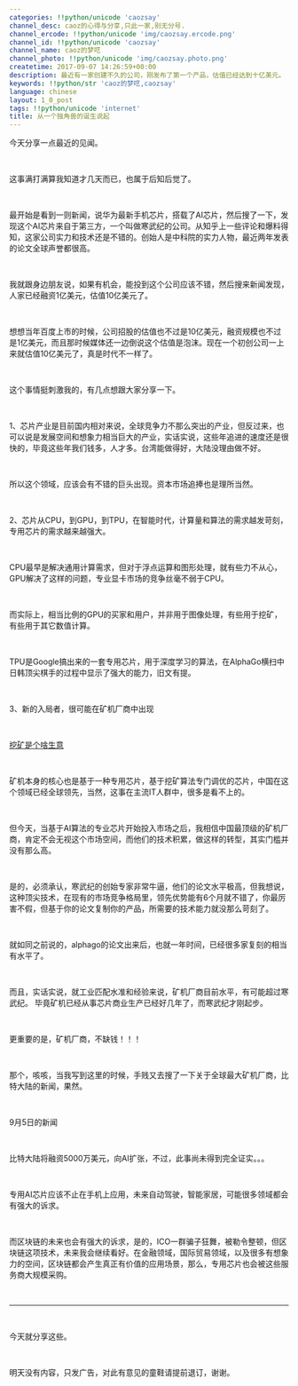 ```yaml
---
categories: !!python/unicode 'caozsay'
channel_desc: caoz的心得与分享,只此一家,别无分号.
channel_ercode: !!python/unicode 'img/caozsay.ercode.png'
channel_id: !!python/unicode 'caozsay'
channel_name: caoz的梦呓
channel_photo: !!python/unicode 'img/caozsay.photo.png'
createtime: 2017-09-07 14:26:59+00:00
description: 最近有一家创建不久的公司，刚发布了第一个产品，估值已经达到十亿美元。
keywords: !!python/str 'caoz的梦呓,caozsay'
language: chinese
layout: 1_0_post
tags: !!python/unicode 'internet'
title: 从一个独角兽的诞生说起
---
```

<div class="rich_media_content" id="js_content">
<p style="white-space: normal;">
         今天分享一点最近的见闻。
        </p>
<p style="white-space: normal;">
<br/>
</p>
<p style="white-space: normal;">
         这事满打满算我知道才几天而已，也属于后知后觉了。
         <br/>
</p>
<p style="white-space: normal;">
<br/>
</p>
<p style="white-space: normal;">
         最开始是看到一则新闻，说华为最新手机芯片，搭载了AI芯片，然后搜了一下，发现这个AI芯片来自于第三方，一个叫做寒武纪的公司。从知乎上一些评论和爆料得知，这家公司实力和技术还是不错的。创始人是中科院的实力人物，最近两年发表的论文全球声誉都很高。
        </p>
<p style="white-space: normal;">
<br/>
</p>
<p style="white-space: normal;">
         我就跟身边朋友说，如果有机会，能投到这个公司应该不错，然后搜来新闻发现，人家已经融资1亿美元，估值10亿美元了。
        </p>
<p style="white-space: normal;">
<br/>
</p>
<p style="white-space: normal;">
         想想当年百度上市的时候，公司招股的估值也不过是10亿美元，融资规模也不过是1亿美元，而且那时候媒体还一边倒说这个估值是泡沫。现在一个初创公司一上来就估值10亿美元了，真是时代不一样了。
        </p>
<p>
<br/>
</p>
<p>
         这个事情挺刺激我的，有几点想跟大家分享一下。
        </p>
<p>
<br/>
</p>
<p>
         1、芯片产业是目前国内相对来说，全球竞争力不那么突出的产业，但反过来，也可以说是发展空间和想象力相当巨大的产业，实话实说，这些年追进的速度还是很快的，毕竟这些年我们钱多，人才多。台湾能做得好，大陆没理由做不好。
        </p>
<p>
<br/>
</p>
<p>
         所以这个领域，应该会有不错的巨头出现。资本市场追捧也是理所当然。
        </p>
<p>
<br/>
</p>
<p>
         2、芯片从CPU，到GPU，到TPU，在智能时代，计算量和算法的需求越发苛刻，专用芯片的需求越来越强大。
        </p>
<p>
<br/>
</p>
<p>
         CPU最早是解决通用计算需求，但对于浮点运算和图形处理，就有些力不从心，GPU解决了这样的问题，专业显卡市场的竞争丝毫不弱于CPU。
        </p>
<p>
<br/>
</p>
<p>
         而实际上，相当比例的GPU的买家和用户，并非用于图像处理，有些用于挖矿，有些用于其它数值计算。
        </p>
<p>
<br/>
</p>
<p>
         TPU是Google搞出来的一套专用芯片，用于深度学习的算法，在AlphaGo横扫中日韩顶尖棋手的过程中显示了强大的能力，旧文有提。
        </p>
<p>
<br/>
</p>
<p>
         3、新的入局者，很可能在矿机厂商中出现
        </p>
<p>
<br/>
</p>
<p>
<a href="http://mp.weixin.qq.com/s?__biz=MzI0MjA1Mjg2Ng==&amp;mid=2649867111&amp;idx=1&amp;sn=580dda4f48e122606183ea581b4da9a7&amp;chksm=f107590ac670d01c7ebec79038719437363223f98d3d656fce6990a3108e4e5d42943f9c1724&amp;scene=21#wechat_redirect" target="_blank">
          挖矿是个啥生意
         </a>
<br/>
</p>
<p>
<br/>
</p>
<p>
         矿机本身的核心也是基于一种专用芯片，基于挖矿算法专门调优的芯片，中国在这个领域已经全球领先，当然，这事在主流IT人群中，很多是看不上的。
        </p>
<p>
<br/>
</p>
<p>
         但今天，当基于AI算法的专业芯片开始投入市场之后，我相信中国最顶级的矿机厂商，肯定不会无视这个市场空间，而他们的技术积累，做这样的转型，其实门槛并没有那么高。
        </p>
<p>
<br/>
</p>
<p>
         是的，必须承认，寒武纪的创始专家非常牛逼，他们的论文水平极高，但我想说，这种顶尖技术，在现有的市场竞争格局里，领先优势能有6个月就不错了，你最厉害不假，但基于你的论文复制你的产品，所需要的技术能力就没那么苛刻了。
        </p>
<p>
<br/>
</p>
<p>
         就如同之前说的，alphago的论文出来后，也就一年时间，已经很多家复刻的相当有水平了。
        </p>
<p>
<br/>
</p>
<p>
         而且，实话实说，就工业匹配水准和经验来说，矿机厂商目前水平，有可能超过寒武纪。 毕竟矿机已经从事芯片商业生产已经好几年了，而寒武纪才刚起步。
         <br/>
</p>
<p>
<br/>
</p>
<p>
         更重要的是，矿机厂商，不缺钱！！！
        </p>
<p>
<br/>
</p>
<p>
         那个，咳咳，当我写到这里的时候，手贱又去搜了一下关于全球最大矿机厂商，比特大陆的新闻，果然。
         <br/>
</p>
<p>
<br/>
</p>
<p>
         9月5日的新闻
        </p>
<p>
<br/>
</p>
<p>
         比特大陆将融资5000万美元，向AI扩张，不过，此事尚未得到完全证实。。。
        </p>
<p>
<br/>
</p>
<p>
         专用AI芯片应该不止在手机上应用，未来自动驾驶，智能家居，可能很多领域都会有强大的诉求。
        </p>
<p>
<br/>
</p>
<p>
         而区块链的未来也会有强大的诉求，是的，ICO一群骗子狂舞，被勒令整顿，但区块链这项技术，未来我会继续看好。在金融领域，国际贸易领域，以及很多有想象力的空间，区块链都会产生真正有价值的应用场景，那么，专用芯片也会被这些服务商大规模采购。
        </p>
<p>
<br/>
</p>
<hr/>
<p>
<br/>
</p>
<p>
         今天就分享这些。
        </p>
<p>
<br/>
</p>
<p>
         明天没有内容，只发广告，对此有意见的童鞋请提前退订，谢谢。
        </p>
</div>
